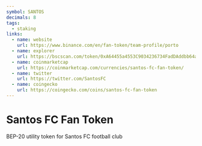 ```yaml
---
symbol: SANTOS
decimals: 8
tags:
  - staking
links:
  - name: website
    url: https://www.binance.com/en/fan-token/team-profile/porto
  - name: explorer
    url: https://bscscan.com/token/0xA64455a4553C9034236734FadDAddbb64aCE4Cc7
  - name: coinmarketcap
    url: https://coinmarketcap.com/currencies/santos-fc-fan-token/
  - name: twitter
    url: https://twitter.com/SantosFC
  - name: coingecko
    url: https://coingecko.com/coins/santos-fc-fan-token
---
```


# Santos FC Fan Token

BEP-20 utility token for Santos FC football club
